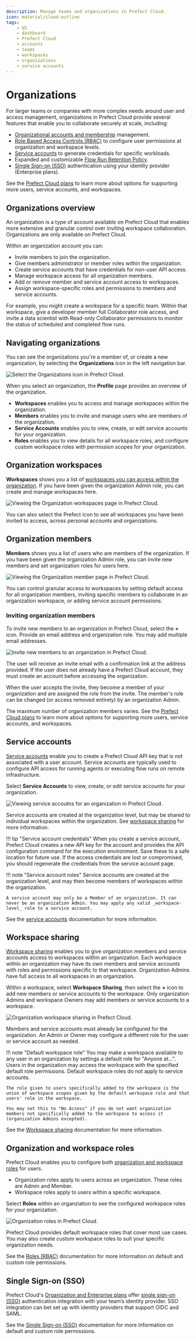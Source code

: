 ```yaml
---
description: Manage teams and organizations in Prefect Cloud.
icon: material/cloud-outline
tags:
    - UI
    - dashboard
    - Prefect Cloud
    - accounts
    - teams
    - workspaces
    - organizations
    - service accounts
---
```


# Organizations <span class="badge cloud"></span> <span class="badge orgs"></span>

For larger teams or companies with more complex needs around user and access management, organizations in Prefect Cloud provide several features that enable you to collaborate securely at scale, including:

- [Organizational accounts and membership](#organization-members) management.
- [Role Based Access Controls (RBAC)](#organization-and-workspace-roles) to configure user permissions at organization and workspace levels.
- [Service accounts](#service-accounts) to generate credentials for specific workloads.
- Expanded and customizable [Flow Run Retention Policy](/ui/flow-runs/#flow-run-retention-policy).
- [Single Sign-on (SSO)](/ui/sso/) authentication using your identity provider (Enterprise plans).

See the [Prefect Cloud plans](https://www.prefect.io/pricing) to learn more about options for supporting more users, service accounts, and workspaces.

## Organizations overview

An organization is a type of account available on Prefect Cloud that enables more extensive and granular control over inviting workspace collaboration. Organizations are only available on Prefect Cloud.

Within an organization account you can:

- Invite members to join the organization.
- Give members administrator or member roles within the organization.
- Create service accounts that have credentials for non-user API access.
- Manage workspace access for all organization members.
- Add or remove member and service account access to workspaces.
- Assign workspace-specific roles and permissions to members and service accounts.

For example, you might create a workspace for a specific team. Within that workspace, give a developer member full Collaborator role access, and invite a data scientist with Read-only Collaborator permissions to monitor the status of scheduled and completed flow runs.

## Navigating organizations

You can see the organizations you're a member of, or create a new organization, by selecting the **Organizations** icon in the left navigation bar.

![Select the Organizations icon in Prefect Cloud.](../img/ui/organizations.png)

When you select an organization, the **Profile** page provides an overview of the organization.

- **Workspaces** enables you to access and manage workspaces within the organization.
- **Members** enables you to invite and manage users who are members of the organization.
- **Service Accounts** enables you to view, create, or edit service accounts for your organization.
- **Roles** enables you to view details for all workspace roles, and configure custom workspace roles with permission scopes for your organization.

## Organization workspaces

**Workspaces** shows you a list of [workspaces you can access within the organization](/ui/workspaces/). If you have been given the organization Admin role, you can create and manage workspaces here.

![Viewing the Organization workspaces page in Prefect Cloud.](../img/ui/org-workspaces.png)

You can also select the Prefect icon to see all workspaces you have been invited to access, across personal accounts and organizations.

## Organization members

**Members** shows you a list of users who are members of the organization. If you have been given the organization Admin role, you can invite new members and set organization roles for users here.

![Viewing the Organization member page in Prefect Cloud.](../img/ui/org-members.png)

You can control granular access to workspaces by setting default access for all organization members, inviting specific members to collaborate in an organization workspace, or adding service account permissions.

### Inviting organization members

To invite new members to an organization in Prefect Cloud, select the **+** icon. Provide an email address and  organization role. You may add multiple email addresses.

![Invite new members to an organization in Prefect Cloud.](../img/ui/org-invite-members.png)

The user will receive an invite email with a confirmation link at the address provided. If the user does not already have a Prefect Cloud account, they must create an account before accessing the organization.

When the user accepts the invite, they become a member of your organization and are assigned the role from the invite. The member's role can be changed (or access removed entirely) by an organization Admin.

The maximum number of organization members varies. See the [Prefect Cloud plans](https://www.prefect.io/pricing) to learn more about options for supporting more users, service accounts, and workspaces.

## Service accounts

[Service accounts](/ui/service-accounts/) enable you to create a Prefect Cloud API key that is not associated with a user account. Service accounts are typically used to configure API access for running agents or executing flow runs on remote infrastructure.

Select **Service Accounts** to view, create, or edit service accounts for your organization.

![Viewing service accoutns for an organization in Prefect Cloud.](../img/ui/service-accounts.png)

Service accounts are created at the organization level, but may be shared to individual workspaces within the organization. See [workspace sharing](#workspace-sharing) for more information.

!!! tip "Service account credentials"
    When you create a service account, Prefect Cloud creates a new API key for the account and provides the API configuration command for the execution environment. Save these to a safe location for future use. If the access credentials are lost or compromised, you should regenerate the credentials from the service account page.

!!! note "Service account roles"
    Service accounts are created at the organization level, and may then become members of workspaces within the organization.
    
    A service account may only be a Member of an organization. It can never be an organization Admin. You may apply any valid _workspace-level_ role to a service account.

See the [service accounts](/ui/service-accounts/) documentation for more information.

## Workspace sharing

[Workspace sharing](/ui/workspaces/#workspace-sharing) enables you to give organization members and service accounts access to workspaces within an organization. Each workspace within an organization may have its own members and service accounts with roles and permissions specific to that workspace. Organization Admins have full access to all workspaces in an organization.

Within a workspace, select **Workspace Sharing**, then select the **+** icon to add new members or service accounts to the workspace. Only organization Admins and workspace Owners may add members or service accounts to a workspace.

![Organization workspace sharing in Prefect Cloud.](../img/ui/org-workspace-sharing.png)

Members and service accounts must already be configured for the organization. An Admin or Owner may configure a different role for the user or service account as needed.

!!! note "Default workspace role"
    You may make a workspace available to any user in an organization by settings a default role for "Anyone at...". Users in the organization may access the workspace with the specified default role permissions. Default workspace roles do not apply to service accounts.

    The role given to users specifically added to the workspace is the union of workspace scopes given by the default workspace role and that users' role in the workspace.
    
    You may set this to "No Access" if you do not want organization members not specifically added to the workspace to access it (organization Admins excepted). 

See the [Workspace sharing](/ui/workspaces/#workspace-sharing) documentation for more information.

## Organization and workspace roles

Prefect Cloud enables you to configure both [organization and workspace roles](/ui/roles/) for users.

- Organization roles apply to users across an organization. These roles are Admin and Member.
- Workspace roles apply to users within a specific workspace.

Select **Roles** within an organziation to see the configured workspace roles for your organization. 

![Organization roles in Prefect Cloud.](../img/ui/org-roles.png)

Prefect Cloud provides default workspace roles that cover most use cases. You may also create custom workspace roles to suit your specific organization needs.

See the [Roles (RBAC)](/ui/roles/) documentation for more information on default and custom role permissions.

## Single Sign-on (SSO) <span class="badge enterprise"></span>

Prefect Cloud's [Organization and Enterprise plans](https://www.prefect.io/pricing) offer [single sign-on (SSO)](/ui/sso/) authentication integration with your team’s identity provider. SSO integration can bet set up with identity providers that support OIDC and SAML.

See the [Single Sign-on (SSO)](/ui/sso/) documentation for more information on default and custom role permissions.